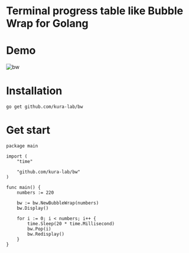 # Terminal progress table like Bubble Wrap for Golang

# Demo

![bw](https://user-images.githubusercontent.com/1156984/66727039-b82d3480-ee77-11e9-8fba-4b7fa82dc50e.gif)

# Installation

```
go get github.com/kura-lab/bw
```

# Get start

```
package main

import (
	"time"

	"github.com/kura-lab/bw"
)

func main() {
	numbers := 220

	bw := bw.NewBubbleWrap(numbers)
	bw.Display()

	for i := 0; i < numbers; i++ {
		time.Sleep(20 * time.Millisecond)
		bw.Pop(i)
		bw.Redisplay()
	}
}
```

